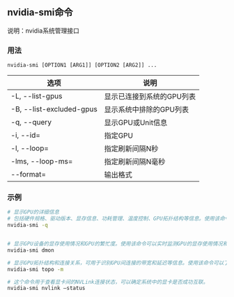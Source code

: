 ## nvidia-smi命令
说明：nvidia系统管理接口

### 用法
```
nvidia-smi [OPTION1 [ARG1]] [OPTION2 [ARG2]] ...
```

| 选项 | 说明
| --- | ---
| -L,   --list-gpus             | 显示已连接到系统的GPU列表
| -B,   --list-excluded-gpus    | 显示系统中排除的GPU列表
| -q,   --query                 | 显示GPU或Unit信息
| -i,   --id=                   | 指定GPU
| -l,   --loop=                 | 指定刷新间隔N秒
| -lms, --loop-ms=              | 指定刷新间隔N毫秒
| --format=                     | 输出格式



### 示例
```sh
# 显示GPU的详细信息
# 包括硬件规格、驱动版本、显存信息、功耗管理、温度控制、GPU拓扑结构等信息。使用该命令可以了解GPU的硬件配置、驱动版本、显存大小、功耗管理策略、温度控制策略等信息，以及GPU的连接关系、拓扑结构等信息。
nvidia-smi -q


# 显示GPU设备的显存使用情况和GPU的繁忙度。使用该命令可以实时监测GPU的显存使用情况和GPU的繁忙度，并以文本形式输出。
nvidia-smi dmon

# 显示GPU拓扑结构和连接关系，可用于识别GPU间连接的带宽和延迟等信息。使用该命令可以了解GPU设备之间的连接关系和拓扑结构，以及GPU设备之间的带宽和延迟等信息。
nvidia-smi topo -m

# 这个命令用于查看显卡间的NVLink连接状态，可以确定系统中的显卡是否成功互联。
nvidia-smi nvlink –status
```